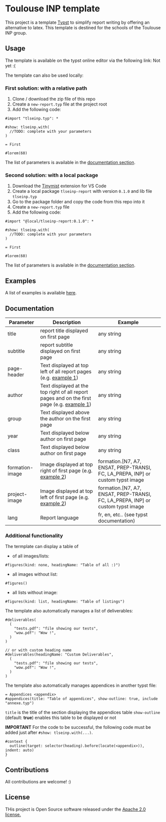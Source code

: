 # Toulouse INP template
This project is a template [Typst](https://typst.app) to simplify report writing by offering an alternative to latex. 
This template is destined for the schools of the Toulouse INP group.

## Usage
The template is available on the typst online editor via the following link: Not yet :(


The template can also be used locally:

### First solution: with a relative path
1. Clone / download the zip file of this repo
2. Create a `new-report.typ` file at the project root
3. Add the following code: 
```typst
#import "tlseinp.typ": *

#show: tlseinp.with(
  //TODO: complete with your parameters
) 

= First

#lorem(60)
```

The list of parameters is available in the [documentation section](#documentation-section).

### Second solution: with a local package
1. Download the [Tinymist](https://github.com/Myriad-Dreamin/tinymist/tree/main/editors/vscode/) extension for VS Code
2. Create a local package `tlseinp-report` with version `0.1.0` and lib file `tlseinp.typ`
3. Go to the package folder and copy the code from this repo into it
4. Create a `new-report.typ` file
5. Add the following code: 
```typst
#import "@local/tlseinp-report:0.1.0": *

#show: tlseinp.with(
  //TODO: complete with your parameters
) 

= First

#lorem(60)
```

The list of parameters is available in the [documentation section](#documentation-section).

## Examples
A list of examples is available [here](examples/).

## Documentation <a id="documentation-section"></a>

| Parameter       | Description                                                                                                       | Example                                                                         |
|-----------------|-------------------------------------------------------------------------------------------------------------------|---------------------------------------------------------------------------------|
| title           | report title displayed on first page                                                                              | any string                                                                      |
| subtitle        | report subtitle displayed on first page                                                                           | any string                                                                      |
| page-header     | Text displayed at top left of all report pages (e.g. [example 1](examples/example1/))                             | any string                                                                      |
| author          | Text displayed at the top right of all report pages and on the first page (e.g.  [example 1](examples/example1/)) | any string                                                                      |
| group           | Text displayed above the author on the first page                                                                 | any string                                                                      |
| year            | Text displayed below author on first page                                                                         | any string                                                                      |
| class           | Text displayed below author on first page                                                                         | any string                                                                      |
| formation-image | Image displayed at top right of first page (e.g.  [example 2](examples/example2/))                                | formation.[N7, A7, ENSAT, PREP-TRANSI, FC, LA_PREPA, INP] or custom typst image |
| project-image   | Image displayed at top left of first page (e.g.  [example 2](examples/example2/))                                 | formation.[N7, A7, ENSAT, PREP-TRANSI, FC, LA_PREPA, INP] or custom typst image |
| lang            | Report language                                                                                                   | fr, en, etc.. (see typst documentation)                                         |

### Additional functionality
The termplate can display a table of 
- of all images/lists:
```typst
#figures(kind: none, headingName: "Table of all :)")
```

- all images without list:
```typst
#figures()
```

- all lists without image:
```typst
#figures(kind: list, headingName: "Table of listings")
```

The template also automatically manages a list of deliverables:
```typst
#deliverables(
  (
    "tests.pdf": "file showing our tests",
    "wow.pdf": "Wow !",
  )
)

// or with custom heading name
#deliverables(headingName: "Custom Deliverables",
  (
    "tests.pdf": "file showing our tests",
    "wow.pdf": "Wow !",
  )
)
```

The template also automatically manages appendices in another typst file:
```typst
= Appendices <appendix>
#appendices(title: "Table of appendices", show-outline: true, include "annexe.typ")
```

`title` is the title of the section displaying the appendices table
`show-outline` (default: **true**) enables this table to be displayed or not

**IMPORTANT** For the code to be successful, the following code must be added just after `#show: tlseinp.with(...)`.
```typst
#context {
  outline(target: selector(heading).before(locate(<appendix>)), indent: auto)
}
```

## Contributions
All contributions are welcome! :)

## License
THis project is Open Source software released under the [Apache 2.0 license.](https://www.apache.org/licenses/LICENSE-2.0.html)
